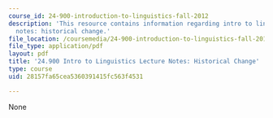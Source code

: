 ```yaml
---
course_id: 24-900-introduction-to-linguistics-fall-2012
description: 'This resource contains information regarding intro to linguistics lecture
  notes: historical change.'
file_location: /coursemedia/24-900-introduction-to-linguistics-fall-2012/28157fa65cea5360391415fc563f4531_MIT24_900F12_HistoriclChan.pdf
file_type: application/pdf
layout: pdf
title: '24.900 Intro to Linguistics Lecture Notes: Historical Change'
type: course
uid: 28157fa65cea5360391415fc563f4531

---
```

None